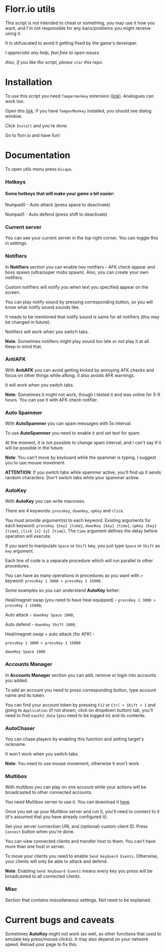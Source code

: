 # Florr.io utils
This script is not intended to cheat or something, you may use it how you want, and I'm not responsible for any bans/problems you might receive using it.

It is obfuscated to avoid it getting fixed by the game's developer.

_I appreciate any help, feel free to open issues._

_Also, if you like the script, please `star` this repo._
# Installation
To use this script you need `Tampermonkey` extension ([link](https://tampermonkey.net/)). Analogues can work too.

Open this [link](https://github.com/xyz128189/florr-io-utils/raw/main/florr_io_utils.user.js). If you have `TamperMonkey` installed, you should see dialog window.

Click `Install` and you're done.

Go to florr.io and have fun!
# Documentation
To open utils menu press `Escape`.
### Hotkeys
#### Some hotkeys that will make your game a bit easier:

Numpad0 - Auto attack (press space to deactivate)

Numpad1 - Auto defend (press shift to deactivate)
### Current server
You can see your current server in the top right corner. You can toggle this in settings.
### Notifiers
In **Notifiers** section you can enable two notifiers - AFK check appear and boss spawn (ultra/super mobs spawn). Also, you can create your own notifiers.

Custom notifiers will notify you when text you specified appear on the screen.

You can play notify sound by pressing corresponding button, so you will know what notify sound sounds like.

It needs to be mentioned that notify sound is same for all notifiers (this may be changed in future).

Notifiers will work when you switch tabs.

**Note**: Sometimes notifiers might play sound too late or not play it at all. Keep in mind that.
### AntiAFK
With **AntiAFK** you can avoid getting kicked by annoying AFK checks and focus on other things while afking. It also avoids AFK warnings.

It will work when you switch tabs.

**Note**: Sometimes it might not work, though I tested it and was online for 5-6 hours. You can use it with AFK check notifier.
### Auto Spammer
With **AutoSpammer** you can spam messages with 5s interval.

To use **AutoSpammer** you need to enable it and set text for spam.

At the moment, it is not possible to change spam interval, and I can't say if it will be possible in the future.

**Note**: You can't move by keyboard while the spammer is typing. I suggest you to use mouse movement.

**ATTENTION**: If you switch tabs while spammer active, you'll find up it sends random characters. Don't switch tabs while your spammer active.
### AutoKey
With **AutoKey** you can write macroses.

There are 4 keywords: `pressKey`, `downKey`, `upKey` and `click`.

You must provide argument(s) to each keyword. Existing arguments for each keyword: `pressKey {key} {time}`, `downKey {key} {time}`, `upKey {key} {time}`, `click {x} {y} {time}`. The `time` argument defines the delay before operation will execute.

If you want to manipulate `Space` or `Shift` key, you just type `Space` or `Shift` as `key` argument.

Each line of code is a separate procedure which will run parallel to other procedures.

You can have as many operations in procedures as you want with `>` keyword: `pressKey 1 3000 > pressKey 1 15000`.

Some examples so you can understand **AutoKey** better:

Heal/magnet swap (you need to have heal equipped) - `pressKey 1 3000 > pressKey 1 15000`;

Auto attack - `downKey Space 1000`;

Auto defend - `downKey Shift 1000`;

Heal/magnet swap + auto attack (for AFK) - 
```
pressKey 1 3000 > pressKey 1 15000

downKey Space 1000
```
### Accounts Manager
In **Accounts Manager** section you can add, remove or login into accounts you added.

To add an account you need to press corresponding button, type account name and its token.

You can find your account token by pressing `F12` or `Ctrl + Shift + I` and going to `Application` (if not shown, click on dropdown button) tab, you'll need to find `oauth2_data` (you need to be logged in) and its contents.
### AutoChaser
You can chase players by enabling this function and setting target's nickname.

It won't work when you switch tabs.

**Note**: You need to use mouse movement, otherwise it won't work.
### Multibox
With multibox you can play on one account while your actions will be broadcasted to other connected accounts.

You need Multibox server to use it. You can download it [here](https://github.com/xyz128189/florr-io-multibox-server).

Once you set up your Multibox server and run it, you'll need to connect to it (it's assumed that you have already configured it).

Set your server connection URL and (optional) custom client ID. Press `Connect` button when you're done.

You can view connected clients and transfer host to them. You can't have more than one host in server.

To move your clients you need to enable `Send Keyboard Events`. Otherwise, your clients will only be able to attack and defend.

**Note**: Enabling `Send Keyboard Events` means every key you press will be broadcasted to all connected clients.
### Misc
Section that contains miscellaneous settings. Not need to be explained.
# Current bugs and caveats
Sometimes **AutoKey** might not work (as well, as other functions that used to emulate key press/mouse clicks). It may also depend on your network speed. Reload your page to fix this.


